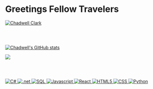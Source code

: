 <p align="center">
<h1>Greetings Fellow Travelers </h1>
<a href="https://chadwell-clark.github.io">
<img src="https://img.shields.io/badge/-Chad%5Bwell%5D%20Clark-lightblue.svg?style=for-the-badge&logo=c&logoColor=white" alt="Chadwell Clark" />
</p>
<br/><br/>

![Chadwell's GitHub stats](https://github-readme-stats.vercel.app/api?username=chadwell-clark&theme=monokai&show_icons=true)

<img align="center" src ="https://github-readme-stats.vercel.app/api/top-langs/?username=chadwell-clark&theme=monokai&exclude_repo=PoemsByKids-SQLExercise&layout=compact" />

<br/><br/>

<p align="start">

<img src="https://img.shields.io/badge/c%23-006400.svg?style=for-the-badge&logo=c-sharp&logoColor=white" alt="C#" />

<img src="https://img.shields.io/badge/dotnet-512BD4.svg?style=for-the-badge&logo=dotnet&logoColor=white" alt=".net" />

<img src="https://img.shields.io/badge/SQL-CC2927?style=for-the-badge&logo=microsoft-sql-server&logoColor=white" alt="SQL" />

<img src="https://img.shields.io/badge/javascript%20-%23323330.svg?&style=for-the-badge&logo=javascript&logoColor=%23F7DF1E" alt="Javascript" />

<img src="https://img.shields.io/badge/React-20232A?style=for-the-badge&logo=react&logoColor=61DAFB" alt="React" />

<img src="https://img.shields.io/badge/html5%20-%23E34F26.svg?&style=for-the-badge&logo=html5&logoColor=white" alt="HTML5"/>

<img src="https://img.shields.io/badge/css3%20-%231572B6.svg?&style=for-the-badge&logo=css3&logoColor=white" alt="CSS"/>

<img src="https://img.shields.io/badge/python-3776AB.svg?&style=for-the-badge&logo=python&logoColor=white" alt="Python"/>

<br/><br/>
